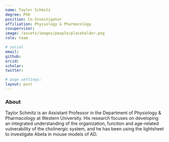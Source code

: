 ```yaml
---
name: Taylor Schmitz
degree: PhD
position: Co-Investigator
affiliation: Physiology & Pharmacology
cosupervisor:
image: /assets/images/people/placeholder.png
role: team

# social
email: 
github: 
orcid: 
scholar: 
twitter: 

# page settings:
layout: post
---
```


### About

Taylor Schmitz is an Assistant Professor in the Department of Physiology & Pharmacology at Western University. His research focuses on developing an integrated understanding of the organization, function and age-related vulnerability of the cholinergic system, and he has been using the lightsheet to investigate Abeta in mouse models of AD.